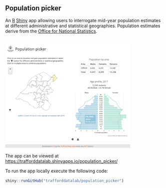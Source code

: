 ## Population picker
An <a href="https://cran.r-project.org/" target="_blank">R</a> <a href="https://cran.r-project.org/web/packages/shiny/index.html" target="_blank">Shiny</a> app allowing users to interrogate mid-year population estimates at different administrative and statistical geographies. Population estimates derive from the [Office for National Statistics](https://www.ons.gov.uk/peoplepopulationandcommunity/populationandmigration/populationestimates).

<br>

<img src="screenshot.png" width="400">

<br />

The app can be viewed at <a href="https://trafforddatalab.shinyapps.io/population_picker/" target="_blank">https://trafforddatalab.shinyapps.io/population_picker/</a>

To run the app locally execute the following code:

``` r
shiny::runGitHub("trafforddatalab/population_picker")
```
